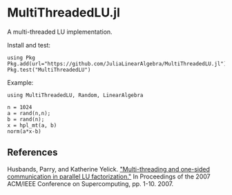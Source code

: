 # MultiThreadedLU.jl

A multi-threaded LU implementation.

Install and test:
```
using Pkg
Pkg.add(url="https://github.com/JuliaLinearAlgebra/MultiThreadedLU.jl")
Pkg.test("MultiThreadedLU")
```

Example:
```
using MultiThreadedLU, Random, LinearAlgebra

n = 1024
a = rand(n,n);
b = rand(n);
x = hpl_mt(a, b)
norm(a*x-b)
```

## References

Husbands, Parry, and Katherine Yelick. ["Multi-threading and one-sided communication in parallel LU factorization."](https://upc.lbl.gov/publications/husbands-lu-sc07.pdf) In Proceedings of the 2007 ACM/IEEE Conference on Supercomputing, pp. 1-10. 2007.
